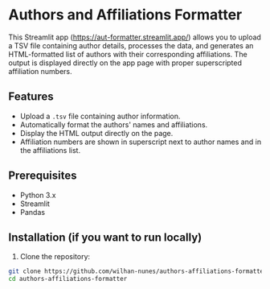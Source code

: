 # Authors and Affiliations Formatter

This Streamlit app (https://aut-formatter.streamlit.app/) allows you to upload a TSV file containing author details, processes the data, and generates an HTML-formatted list of authors with their corresponding affiliations. The output is displayed directly on the app page with proper superscripted affiliation numbers.

## Features
- Upload a `.tsv` file containing author information.
- Automatically format the authors' names and affiliations.
- Display the HTML output directly on the page.
- Affiliation numbers are shown in superscript next to author names and in the affiliations list.

## Prerequisites
- Python 3.x
- Streamlit
- Pandas

## Installation (if you want to run locally)

1. Clone the repository:

```bash
git clone https://github.com/wilhan-nunes/authors-affiliations-formatter.git
cd authors-affiliations-formatter
